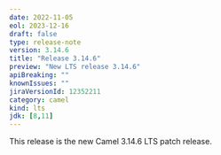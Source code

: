 ```yaml
---
date: 2022-11-05
eol: 2023-12-16
draft: false
type: release-note
version: 3.14.6
title: "Release 3.14.6"
preview: "New LTS release 3.14.6"
apiBreaking: ""
knownIssues: ""
jiraVersionId: 12352211
category: camel
kind: lts
jdk: [8,11]
---
```


This release is the new Camel 3.14.6 LTS patch release.
